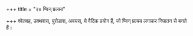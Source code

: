 +++
title = "२० ण्विन् प्रत्यय"

+++
श्वेतवह, उक्थशस्, पुरोडाश, अवयस्, ये वैदिक प्रयोग हैं, जो ण्विन् प्रत्यय लगाकर निपातन से बनते हैं।